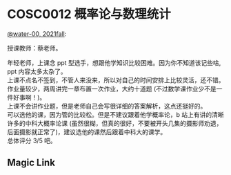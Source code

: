 
# COSC0012 概率论与数理统计

[@water-00, 2021fall](https://github.com/water-00):

授课教师：蔡老师。

年轻老师，上课念 ppt 型选手，想跟他学知识比较困难。因为你不知道该记些啥, ppt 内容太多太杂了。\
上课不点名不签到，不管人来没来，所以对自己的时间安排上比较灵活，还不错。\
作业量较少，两周讲完一章布置一次作业，大约十道题 (不过数学课作业少不是一件好事啊！)。\
上课不会讲作业题，但是老师自己会写很详细的答案解析，这点还挺好的。\
可以选他的课，因为管的比较松。但是不建议跟着他学概率论，b 站上有讲的清晰许多的中科大概率论课 (虽然很糊，但真的很好，不要被开头几集的摄影师劝退，后面摄影就正常了)，建议选他的课然后跟着中科大的课学。\
总体评分 3/5 吧。

## Magic Link

<!-- [2007-2013 theory of probabilities](https://github.com/Emanual20/NKUCS.ICU/tree/main/resources/grade-2/COSC0012/) -->